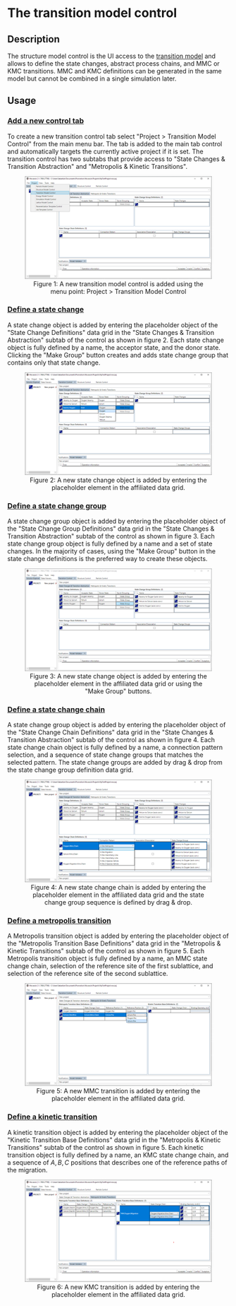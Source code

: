 # The transition model control

## Description

The structure model control is the UI access to the [transition model](./transition-model.md) and allows to define the state changes, abstract process chains, and MMC or KMC transitions. MMC and KMC definitions can be generated in the same model but cannot be combined in a single simulation later.

## Usage

### [Add a new control tab](#add-a-new-control-tab)

To create a new transition control tab select "Project > Transition Model Control" from the main menu bar. The tab is added to the main tab control and automatically targets the currently active project if it is set. The transition control has two subtabs that provide access to "State Changes & Transition Abstraction" and "Metropolis & Kinetic Transitions". 

<figure style="text-align: center">
    <img src="./figures/png/ui-transition-control.png">
    <figcaption>
    Figure 1: A new transition model control is added using the menu point: Project > Transition Model Control
    </figcaption>
</figure>

### [Define a state change](#define-a-state-change)

A state change object is added by entering the placeholder object of the "State Change Definitions" data grid in the "State Changes & Transition Abstraction" subtab of the control as shown in figure 2. Each state change object is fully defined by a name, the acceptor state, and the donor state. Clicking the "Make Group" button creates and adds state change group that contains only that state change.

<figure style="text-align: center">
    <img src="./figures/png/ui-define-state-change.png">
    <figcaption>
    Figure 2: A new state change object is added by entering the placeholder element in the affiliated data grid.
    </figcaption>
</figure>

### [Define a state change group](#define-a-state-change-group)

A state change group object is added by entering the placeholder object of the "State Change Group Definitions" data grid in the "State Changes & Transition Abstraction" subtab of the control as shown in figure 3. Each state change group object is fully defined by a name and a set of state changes. In the majority of cases, using the "Make Group" button in the state change definitions is the preferred way to create these objects.

<figure style="text-align: center">
    <img src="./figures/png/ui-define-state-change-group.png">
    <figcaption>
    Figure 3: A new state change object is added by entering the placeholder element in the affiliated data grid or using the "Make Group" buttons.
    </figcaption>
</figure>

### [Define a state change chain](#define-a-state-change-chain)

A state change group object is added by entering the placeholder object of the "State Change Chain Definitions" data grid in the "State Changes & Transition Abstraction" subtab of the control as shown in figure 4. Each state change chain object is fully defined by a name, a connection pattern selection, and a sequence of state change groups that matches the selected pattern. The state change groups are added by drag & drop from the state change group definition data grid.

<figure style="text-align: center">
    <img src="./figures/png/ui-define-state-change-chain.png">
    <figcaption>
    Figure 4: A new state change chain is added by entering the placeholder element in the affiliated data grid and the state change group sequence is defined by drag & drop.
    </figcaption>
</figure>

### [Define a metropolis transition](#define-a-metropolis-transition)

A Metropolis transition object is added by entering the placeholder object of the "Metropolis Transition Base Definitions" data grid in the "Metropolis & Kinetic Transitions" subtab of the control as shown in figure 5. Each Metropolis transition object is fully defined by a name, an MMC state change chain, selection of the reference site of the first sublattice, and selection of the reference site of the second sublattice.

<figure style="text-align: center">
    <img src="./figures/png/ui-define-mmc-transition.png">
    <figcaption>
    Figure 5: A new MMC transition is added by entering the placeholder element in the affiliated data grid.
    </figcaption>
</figure>

### [Define a kinetic transition](#define-a-kinetic-transition)

A kinetic transition object is added by entering the placeholder object of the "Kinetic Transition Base Definitions" data grid in the "Metropolis & Kinetic Transitions" subtab of the control as shown in figure 5. Each kinetic transition object is fully defined by a name, an KMC state change chain, and a sequence of $A,B,C$ positions that describes one of the reference paths of the migration.

<figure style="text-align: center">
    <img src="./figures/png/ui-define-kmc-transition.png">
    <figcaption>
    Figure 6: A new KMC transition is added by entering the placeholder element in the affiliated data grid.
    </figcaption>
</figure>
